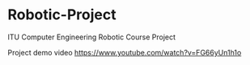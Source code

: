 # Robotic-Project
ITU Computer Engineering Robotic Course Project

Project demo video https://www.youtube.com/watch?v=FG66yUn1h1o
